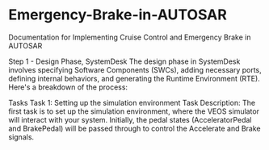 # Emergency-Brake-in-AUTOSAR
Documentation for Implementing Cruise Control and Emergency Brake in AUTOSAR

Step 1 - Design Phase, SystemDesk
The design phase in SystemDesk involves specifying Software Components (SWCs), adding necessary ports, defining internal behaviors, and generating the Runtime Environment (RTE). Here's a breakdown of the process:

Tasks
Task 1: Setting up the simulation environment
Task Description:
The first task is to set up the simulation environment, where the VEOS simulator will interact with your system. Initially, the pedal states (AcceleratorPedal and BrakePedal) will be passed through to control the Accelerate and Brake signals.
